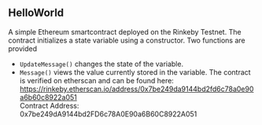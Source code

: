 ## HelloWorld
A simple Ethereum smartcontract deployed on the Rinkeby Testnet. The contract initializes a state variable using a constructor.
Two functions are provided
- `UpdateMessage()` changes the state of the variable.
-  `Message()` views the value currently stored in the variable.
The contract is verified on etherscan and can be found here: https://rinkeby.etherscan.io/address/0x7be249da9144bd2fd6c78a0e90a6b60c8922a051 <br>
Contract Address: 0x7be249dA9144bd2FD6c78A0E90a6B60C8922A051
